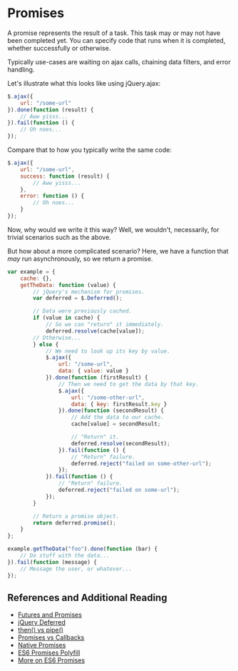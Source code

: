 # Promises

A promise represents the result of a task. This task may or may not have
been completed yet. You can specify code that runs when it is completed,
whether successfully or otherwise.

Typically use-cases are waiting on ajax calls, chaining data filters,
and error handling.

Let's illustrate what this looks like using jQuery.ajax:

```javascript
$.ajax({
	url: "/some-url"
}).done(function (result) {
	// Aww yisss...
}).fail(function () {
	// Oh noes...
});
```

Compare that to how you typically write the same code:

```javascript
$.ajax({
	url: "/some-url",
	success: function (result) {
		// Aww yisss...
	},
	error: function () {
		// Oh noes...
	}
});
```

Now, why would we write it this way? Well, we wouldn't, necessarily,
for trivial scenarios such as the above.

But how about a more complicated scenario? Here, we have a function
that _may_ run asynchronously, so we return a promise.

```javascript
var example = {
	cache: {},
	getTheData: function (value) {
		// jQuery's mechanism for promises.
		var deferred = $.Deferred();

		// Data were previously cached.
		if (value in cache) {
			// So we can "return" it immediately.
			deferred.resolve(cache[value]);
		// Otherwise...
		} else {
			// We need to look up its key by value.
			$.ajax({
				url: "/some-url",
				data: { value: value }
			}).done(function (firstResult) {
				// Then we need to get the data by that key.
				$.ajax({
					url: "/some-other-url",
					data: { key: firstResult.key }
				}).done(function (secondResult) {
					// Add the data to our cache.
					cache[value] = secondResult;

					// "Return" it.
					deferred.resolve(secondResult);
				}).fail(function () {
					// "Return" failure.
					deferred.reject("failed on some-other-url");
				});
			}).fail(function () {
				// "Return" failure.
				deferred.reject("failed on some-url");
			});
		}

		// Return a promise object.
		return deferred.promise();
	}
};

example.getTheData("foo").done(function (bar) {
	// Do stuff with the data...
}).fail(function (message) {
	// Message the user, or whatever...
});
```

## References and Additional Reading

- [Futures and Promises](http://goo.gl/cwTYz)
- [jQuery Deferred](http://goo.gl/sbcydG)
- [then() vs pipe()](http://goo.gl/eWnbX)
- [Promises vs Callbacks](http://goo.gl/JBgrP)
- [Native Promises](http://goo.gl/vTdulW)
- [ES6 Promises Polyfill](http://goo.gl/V5BC12)
- [More on ES6 Promises](http://goo.gl/p79wD6)
